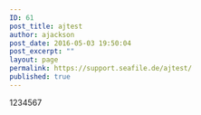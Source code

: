 ```yaml
---
ID: 61
post_title: ajtest
author: ajackson
post_date: 2016-05-03 19:50:04
post_excerpt: ""
layout: page
permalink: https://support.seafile.de/ajtest/
published: true
---
```

1234567